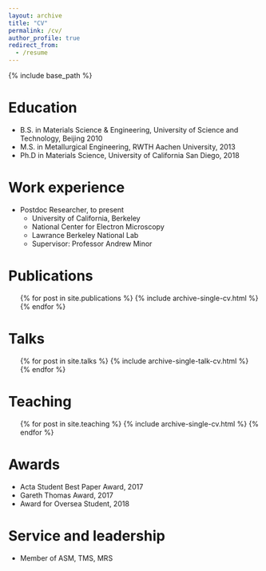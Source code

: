 ```yaml
---
layout: archive
title: "CV"
permalink: /cv/
author_profile: true
redirect_from:
  - /resume
---
```


{% include base_path %}

Education
======
* B.S. in Materials Science & Engineering, University of Science and Technology, Beijing 2010
* M.S. in Metallurgical Engineering, RWTH Aachen University, 2013
* Ph.D in Materials Science, University of California San Diego, 2018 

Work experience
======
* Postdoc Researcher, to present
  * University of California, Berkeley 
  * National Center for Electron Microscopy
  * Lawrance Berkeley National Lab
  * Supervisor: Professor Andrew Minor
 


Publications
======
  <ul>{% for post in site.publications %}
    {% include archive-single-cv.html %}
  {% endfor %}</ul>
  
Talks
======
  <ul>{% for post in site.talks %}
    {% include archive-single-talk-cv.html %}
  {% endfor %}</ul>
  
Teaching
======
  <ul>{% for post in site.teaching %}
    {% include archive-single-cv.html %}
  {% endfor %}</ul>
  
Awards
======
* Acta Student Best Paper Award, 2017
* Gareth Thomas Award, 2017
* Award for Oversea Student, 2018
  
Service and leadership
======
* Member of ASM, TMS, MRS
